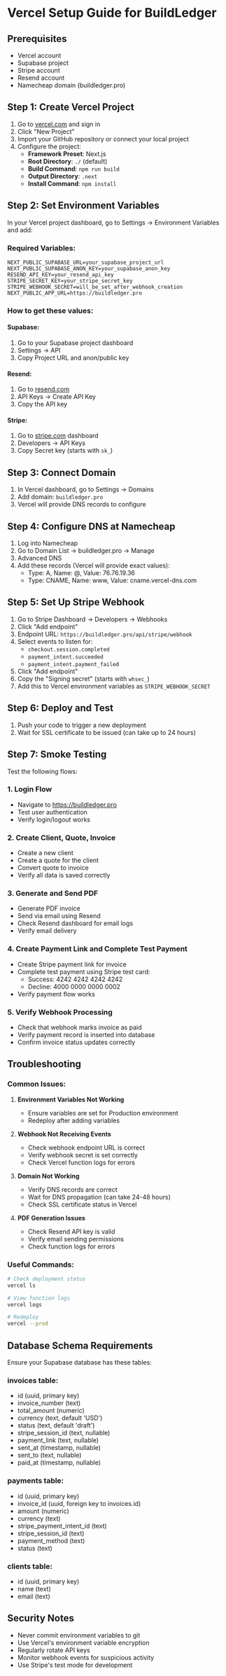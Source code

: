 # Vercel Setup Guide for BuildLedger

## Prerequisites
- Vercel account
- Supabase project
- Stripe account
- Resend account
- Namecheap domain (buildledger.pro)

## Step 1: Create Vercel Project

1. Go to [vercel.com](https://vercel.com) and sign in
2. Click "New Project"
3. Import your GitHub repository or connect your local project
4. Configure the project:
   - **Framework Preset**: Next.js
   - **Root Directory**: `./` (default)
   - **Build Command**: `npm run build`
   - **Output Directory**: `.next`
   - **Install Command**: `npm install`

## Step 2: Set Environment Variables

In your Vercel project dashboard, go to Settings → Environment Variables and add:

### Required Variables:
```
NEXT_PUBLIC_SUPABASE_URL=your_supabase_project_url
NEXT_PUBLIC_SUPABASE_ANON_KEY=your_supabase_anon_key
RESEND_API_KEY=your_resend_api_key
STRIPE_SECRET_KEY=your_stripe_secret_key
STRIPE_WEBHOOK_SECRET=will_be_set_after_webhook_creation
NEXT_PUBLIC_APP_URL=https://buildledger.pro
```

### How to get these values:

#### Supabase:
1. Go to your Supabase project dashboard
2. Settings → API
3. Copy Project URL and anon/public key

#### Resend:
1. Go to [resend.com](https://resend.com)
2. API Keys → Create API Key
3. Copy the API key

#### Stripe:
1. Go to [stripe.com](https://stripe.com) dashboard
2. Developers → API Keys
3. Copy Secret key (starts with `sk_`)

## Step 3: Connect Domain

1. In Vercel dashboard, go to Settings → Domains
2. Add domain: `buildledger.pro`
3. Vercel will provide DNS records to configure

## Step 4: Configure DNS at Namecheap

1. Log into Namecheap
2. Go to Domain List → buildledger.pro → Manage
3. Advanced DNS
4. Add these records (Vercel will provide exact values):
   - Type: A, Name: @, Value: 76.76.19.36
   - Type: CNAME, Name: www, Value: cname.vercel-dns.com

## Step 5: Set Up Stripe Webhook

1. Go to Stripe Dashboard → Developers → Webhooks
2. Click "Add endpoint"
3. Endpoint URL: `https://buildledger.pro/api/stripe/webhook`
4. Select events to listen for:
   - `checkout.session.completed`
   - `payment_intent.succeeded`
   - `payment_intent.payment_failed`
5. Click "Add endpoint"
6. Copy the "Signing secret" (starts with `whsec_`)
7. Add this to Vercel environment variables as `STRIPE_WEBHOOK_SECRET`

## Step 6: Deploy and Test

1. Push your code to trigger a new deployment
2. Wait for SSL certificate to be issued (can take up to 24 hours)

## Step 7: Smoke Testing

Test the following flows:

### 1. Login Flow
- Navigate to https://buildledger.pro
- Test user authentication
- Verify login/logout works

### 2. Create Client, Quote, Invoice
- Create a new client
- Create a quote for the client
- Convert quote to invoice
- Verify all data is saved correctly

### 3. Generate and Send PDF
- Generate PDF invoice
- Send via email using Resend
- Check Resend dashboard for email logs
- Verify email delivery

### 4. Create Payment Link and Complete Test Payment
- Create Stripe payment link for invoice
- Complete test payment using Stripe test card:
  - Success: 4242 4242 4242 4242
  - Decline: 4000 0000 0000 0002
- Verify payment flow works

### 5. Verify Webhook Processing
- Check that webhook marks invoice as paid
- Verify payment record is inserted into database
- Confirm invoice status updates correctly

## Troubleshooting

### Common Issues:

1. **Environment Variables Not Working**
   - Ensure variables are set for Production environment
   - Redeploy after adding variables

2. **Webhook Not Receiving Events**
   - Check webhook endpoint URL is correct
   - Verify webhook secret is set correctly
   - Check Vercel function logs for errors

3. **Domain Not Working**
   - Verify DNS records are correct
   - Wait for DNS propagation (can take 24-48 hours)
   - Check SSL certificate status in Vercel

4. **PDF Generation Issues**
   - Check Resend API key is valid
   - Verify email sending permissions
   - Check function logs for errors

### Useful Commands:

```bash
# Check deployment status
vercel ls

# View function logs
vercel logs

# Redeploy
vercel --prod
```

## Database Schema Requirements

Ensure your Supabase database has these tables:

### invoices table:
- id (uuid, primary key)
- invoice_number (text)
- total_amount (numeric)
- currency (text, default 'USD')
- status (text, default 'draft')
- stripe_session_id (text, nullable)
- payment_link (text, nullable)
- sent_at (timestamp, nullable)
- sent_to (text, nullable)
- paid_at (timestamp, nullable)

### payments table:
- id (uuid, primary key)
- invoice_id (uuid, foreign key to invoices.id)
- amount (numeric)
- currency (text)
- stripe_payment_intent_id (text)
- stripe_session_id (text)
- payment_method (text)
- status (text)

### clients table:
- id (uuid, primary key)
- name (text)
- email (text)

## Security Notes

- Never commit environment variables to git
- Use Vercel's environment variable encryption
- Regularly rotate API keys
- Monitor webhook events for suspicious activity
- Use Stripe's test mode for development